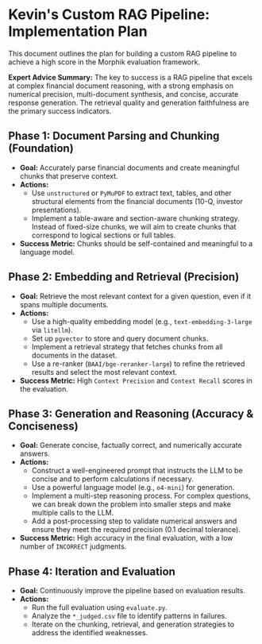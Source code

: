 # Kevin's Custom RAG Pipeline: Implementation Plan

This document outlines the plan for building a custom RAG pipeline to achieve a high score in the Morphik evaluation framework.

**Expert Advice Summary:** The key to success is a RAG pipeline that excels at complex financial document reasoning, with a strong emphasis on numerical precision, multi-document synthesis, and concise, accurate response generation. The retrieval quality and generation faithfulness are the primary success indicators.

## Phase 1: Document Parsing and Chunking (Foundation)

*   **Goal:** Accurately parse financial documents and create meaningful chunks that preserve context.
*   **Actions:**
    *   Use `unstructured` or `PyMuPDF` to extract text, tables, and other structural elements from the financial documents (10-Q, investor presentations).
    *   Implement a table-aware and section-aware chunking strategy. Instead of fixed-size chunks, we will aim to create chunks that correspond to logical sections or full tables.
*   **Success Metric:** Chunks should be self-contained and meaningful to a language model.

## Phase 2: Embedding and Retrieval (Precision)

*   **Goal:** Retrieve the most relevant context for a given question, even if it spans multiple documents.
*   **Actions:**
    *   Use a high-quality embedding model (e.g., `text-embedding-3-large` via `litellm`).
    *   Set up `pgvector` to store and query document chunks.
    *   Implement a retrieval strategy that fetches chunks from all documents in the dataset.
    *   Use a re-ranker (`BAAI/bge-reranker-large`) to refine the retrieved results and select the most relevant context.
*   **Success Metric:** High `Context Precision` and `Context Recall` scores in the evaluation.

## Phase 3: Generation and Reasoning (Accuracy & Conciseness)

*   **Goal:** Generate concise, factually correct, and numerically accurate answers.
*   **Actions:**
    *   Construct a well-engineered prompt that instructs the LLM to be concise and to perform calculations if necessary.
    *   Use a powerful language model (e.g., `o4-mini`) for generation.
    *   Implement a multi-step reasoning process. For complex questions, we can break down the problem into smaller steps and make multiple calls to the LLM.
    *   Add a post-processing step to validate numerical answers and ensure they meet the required precision (0.1 decimal tolerance).
*   **Success Metric:** High accuracy in the final evaluation, with a low number of `INCORRECT` judgments.

## Phase 4: Iteration and Evaluation

*   **Goal:** Continuously improve the pipeline based on evaluation results.
*   **Actions:**
    *   Run the full evaluation using `evaluate.py`.
    *   Analyze the `*_judged.csv` file to identify patterns in failures.
    *   Iterate on the chunking, retrieval, and generation strategies to address the identified weaknesses.
